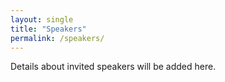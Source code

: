 ```yaml
---
layout: single
title: "Speakers"
permalink: /speakers/
---
```


Details about invited speakers will be added here.
